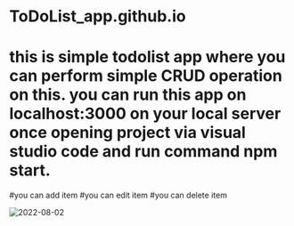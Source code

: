 # ToDoList_app.github.io
# this is simple todolist app where you can perform simple CRUD operation on this. you can run this app on localhost:3000 on your local server once opening project via visual studio code and run command npm start.
#you can add item
#you can edit item
#you can delete item

![2022-08-02](https://user-images.githubusercontent.com/67479578/182257803-2789916e-f5eb-4d76-b3f4-075bcd6b245f.png)
